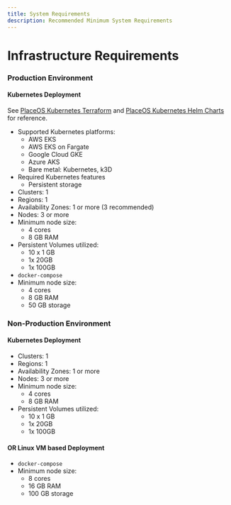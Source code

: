 ```yaml
---
title: System Requirements
description: Recommended Minimum System Requirements
---
```


# Infrastructure Requirements

### Production Environment

#### Kubernetes Deployment

See [PlaceOS Kubernetes Terraform](https://github.com/place-labs/k8s-terraform/) and [PlaceOS Kubernetes Helm Charts](https://github.com/place-labs/k8s-helm/) for reference.

* Supported Kubernetes platforms:
  * AWS EKS
  * AWS EKS on Fargate
  * Google Cloud GKE
  * Azure AKS
  * Bare metal: Kubernetes, k3D
* Required Kubernetes features
  * Persistent storage
* Clusters: 1
* Regions: 1
* Availability Zones: 1 or more (3 recommended)
* Nodes: 3 or more
* Minimum node size:
  * 4 cores
  * 8 GB RAM
* Persistent Volumes utilized:
  * 10 x 1 GB
  * 1x 20GB
  * 1x 100GB
* `docker-compose`
* Minimum node size:
  * 4 cores
  * 8 GB RAM
  * 50 GB storage

### Non-Production Environment

#### Kubernetes Deployment

* Clusters: 1
* Regions: 1
* Availability Zones: 1 or more
* Nodes: 3 or more
* Minimum node size:
  * 4 cores
  * 8 GB RAM
* Persistent Volumes utilized:
  * 10 x 1 GB
  * 1x 20GB
  * 1x 100GB

#### OR Linux VM based Deployment

* `docker-compose`
* Minimum node size:
  * 8 cores
  * 16 GB RAM
  * 100 GB storage
